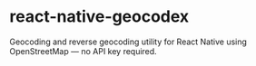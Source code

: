 # react-native-geocodex
Geocoding and reverse geocoding utility for React Native using OpenStreetMap — no API key required.
